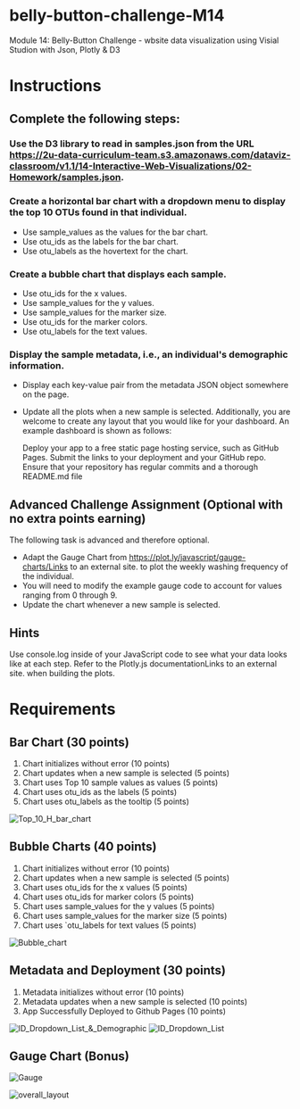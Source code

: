 # belly-button-challenge-M14
Module 14: Belly-Button Challenge - wbsite data visualization using Visial Studion with Json, Plotly & D3

# Instructions
## Complete the following steps:

### Use the D3 library to read in samples.json from the URL https://2u-data-curriculum-team.s3.amazonaws.com/dataviz-classroom/v1.1/14-Interactive-Web-Visualizations/02-Homework/samples.json.

### Create a horizontal bar chart with a dropdown menu to display the top 10 OTUs found in that individual.
- Use sample_values as the values for the bar chart.
- Use otu_ids as the labels for the bar chart.
- Use otu_labels as the hovertext for the chart.


### Create a bubble chart that displays each sample.
- Use otu_ids for the x values.
- Use sample_values for the y values.
- Use sample_values for the marker size.
- Use otu_ids for the marker colors.
- Use otu_labels for the text values.


### Display the sample metadata, i.e., an individual's demographic information.
- Display each key-value pair from the metadata JSON object somewhere on the page.
- Update all the plots when a new sample is selected. Additionally, you are welcome to create any layout that you would like for your dashboard. An example dashboard is shown as follows:


  Deploy your app to a free static page hosting service, such as GitHub Pages. Submit the links to your deployment and your GitHub repo. Ensure that your repository has regular commits and a thorough README.md file

## Advanced Challenge Assignment (Optional with no extra points earning)
The following task is advanced and therefore optional.
- Adapt the Gauge Chart from https://plot.ly/javascript/gauge-charts/Links to an external site. to plot the weekly washing frequency of the individual.
- You will need to modify the example gauge code to account for values ranging from 0 through 9.
- Update the chart whenever a new sample is selected.



## Hints
  Use console.log inside of your JavaScript code to see what your data looks like at each step.
  Refer to the Plotly.js documentationLinks to an external site. when building the plots.

# Requirements
## Bar Chart (30 points)
1) Chart initializes without error (10 points)
2) Chart updates when a new sample is selected (5 points)
3) Chart uses Top 10 sample values as values (5 points)
4) Chart uses otu_ids as the labels (5 points)
5) Chart uses otu_labels as the tooltip (5 points)

![Top_10_H_bar_chart](https://github.com/hanydief/belly-button-challenge/tree/main/Outputs/Top_10_H_bar_chart.png)

## Bubble Charts (40 points)
1) Chart initializes without error (10 points)
2) Chart updates when a new sample is selected (5 points)
3) Chart uses otu_ids for the x values (5 points)
4) Chart uses otu_ids for marker colors (5 points)
5) Chart uses sample_values for the y values (5 points)
6) Chart uses sample_values for the marker size (5 points)
7) Chart uses `otu_labels for text values (5 points)

![Bubble_chart](https://github.com/hanydief/belly-button-challenge/tree/main/Outputs/Bubble_chart.png)

## Metadata and Deployment (30 points)
1) Metadata initializes without error (10 points)
2) Metadata updates when a new sample is selected (10 points)
3) App Successfully Deployed to Github Pages (10 points)

![ID_Dropdown_List_&_Demographic](https://github.com/hanydief/belly-button-challenge/tree/main/Outputs/ID_Dropdown_List_&_Demographic.png)
![ID_Dropdown_List](https://github.com/hanydief/belly-button-challenge/tree/main/Outputs/ID_Dropdown_List.png)

## Gauge Chart (Bonus)

![Gauge](https://github.com/hanydief/belly-button-challenge/tree/main/Outputs/Gauge.png)

![overall_layout](https://github.com/hanydief/belly-button-challenge/tree/main/Outputs/overall_layout.png)
